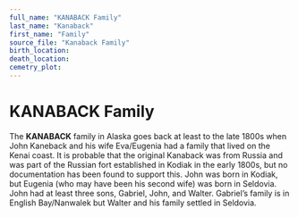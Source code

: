 ```yaml
---
full_name: "KANABACK Family"
last_name: "Kanaback"
first_name: "Family"
source_file: "Kanaback Family"
birth_location:
death_location:
cemetry_plot: 
---
```

# KANABACK Family

The **KANABACK** family in Alaska goes back at least to the late 1800s
when John Kaneback and his wife Eva/Eugenia had a family that lived on
the Kenai coast. It is probable that the original Kanaback was from
Russia and was part of the Russian fort established in Kodiak in the
early 1800s, but no documentation has been found to support this. John
was born in Kodiak, but Eugenia (who may have been his second wife) was
born in Seldovia. John had at least three sons, Gabriel, John, and
Walter. Gabriel’s family is in English Bay/Nanwalek but Walter and his
family settled in Seldovia.

